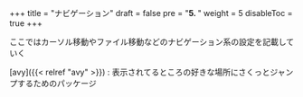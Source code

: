 +++
title = "ナビゲーション"
draft = false
pre = "<b>5. </b>"
weight = 5
disableToc = true
+++

ここではカーソル移動やファイル移動などのナビゲーション系の設定を記載していく

[avy]({{< relref "avy" >}})
: 表示されてるところの好きな場所にさくっとジャンプするためのパッケージ
